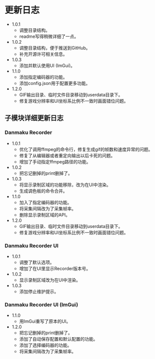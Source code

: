 # 更新日志

* 1.0.1
    * 调整目录结构。
    * readme写得稍微详细了一点。
* 1.0.2
    * 调整目录结构，便于推送到GitHub。
    * 补充开源许可相关信息。
* 1.0.3
    * 添加并默认使用UI (ImGui)。
* 1.1.0
    * 添加指定编码器的功能。
    * 添加config.json用于配置更多功能。
* 1.2.0
    * GIF输出目录、临时文件目录移动到userdata目录下。
    * 修复游戏分辨率和UI坐标系比例不一致时画面错位问题。

## 子模块详细更新日志

### Danmaku Recorder

* 1.0.1 
    * 优化了调用ffmpeg的命令行，修复生成gif的帧数和速度异常的问题。
    * 修复了从编辑器或者重定向输出以后卡死的问题。
    * 增加了手动指定ffmpeg路径的功能。
* 1.0.2
    * 把忘记删掉的print删掉了。
* 1.0.3
    * 将显示录制区域的功能移除，改为在UI中渲染。
    * 生成调色板的命令合并。
* 1.1.0
    * 加入了指定编码器的功能。
    * 将采集间隔改为了采集帧率。
    * 删除显示录制区域的API。
* 1.2.0
    * GIF输出目录、临时文件目录移动到userdata目录下。
    * 修复游戏分辨率和UI坐标系比例不一致时画面错位问题。

### Danmaku Recorder UI

* 1.0.1
    * 调整了默认选项。
    * 增加了在UI里显示Recorder版本号。
* 1.0.2
    * 显示录制区域改为在UI中渲染。
* 1.0.3
    * 添加停止维护提示。

### Danmaku Recorder UI (ImGui)

* 1.1.0
    * 用ImGui重写了原本的UI。
* 1.2.0
    * 把忘记删掉的print删掉了。
    * 添加了自动保存配置和默认配置的功能。
    * 添加了选择编码器的功能。
    * 将采集间隔改为了采集帧率。
